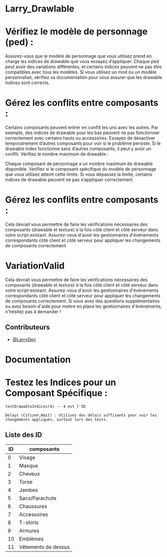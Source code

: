 
# Larry_Drawlable

# Vérifiez le modèle de personnage (ped) :

Assurez-vous que le modèle de personnage que vous utilisez prend en charge les indices de drawable que vous essayez d’appliquer. Chaque ped peut avoir des variations différentes, et certains indices peuvent ne pas être compatibles avec tous les modèles.
Si vous utilisez un mod ou un modèle personnalisé, vérifiez sa documentation pour vous assurer que les drawable indices sont corrects.

# Gérez les conflits entre composants :
Certains composants peuvent entrer en conflit les uns avec les autres. Par exemple, des indices de drawable pour les bas peuvent ne pas fonctionner correctement avec certains hauts ou accessoires.
Essayez de désactiver temporairement d’autres composants pour voir si le problème persiste. Si le drawable index fonctionne sans d’autres composants, il peut y avoir un conflit.
Vérifiez le nombre maximum de drawable :

Chaque composant de personnage a un nombre maximum de drawable disponible. Vérifiez si le composant spécifique du modèle de personnage que vous utilisez atteint cette limite.
Si vous dépassez la limite, certains indices de drawable peuvent ne pas s’appliquer correctement.

# Gérez les conflits entre composants :
Cela devrait vous permettre de faire les vérifications nécessaires des composants (drawable et texture) à la fois côté client et côté serveur dans votre script existant. Assurez-vous d'avoir les gestionnaires d'événements correspondants côté client et côté serveur pour appliquer les changements de composants correctement

# VariationValid 

Cela devrait vous permettre de faire les vérifications nécessaires des composants (drawable et texture) à la fois côté client et côté serveur dans votre script existant. Assurez-vous d'avoir les gestionnaires d'événements correspondants côté client et côté serveur pour appliquer les changements de composants correctement. Si vous avez des questions supplémentaires ou avez besoin d'aide pour mettre en place les gestionnaires d'événements, n'hésitez pas à demander !
## Contributeurs

- [@LarryDev](https://github.com/L-Ydev)


# Documentation

# Testez les Indices pour un Composant Spécifique :

`testDrawableIndices(4) -- 4 est l'ID `

`Delays (Citizen.Wait) :
Utilisez des délais suffisants pour voir les changements appliqués, surtout lors des tests.`
## Liste des ID

| ID          | composants                                                                 |
| ----------------- | ------------------------------------------------------------------ |
| 0 | Visage | 
| 1 |Masque  |
| 2 | Cheveux |
| 3 |Torse  |
| 4 |Jambes  |
| 5 |Sacs/Parachute  |
| 6 |Chaussures  |
| 7 |Accessoires  |
| 8 |T-shirts  |
| 9 |Armures  |
| 10 |Emblèmes  |
| 11|Vêtements de dessus  |

